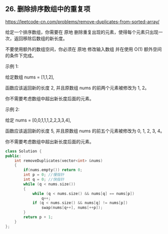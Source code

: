 ## 26. 删除排序数组中的重复项

https://leetcode-cn.com/problems/remove-duplicates-from-sorted-array/

给定一个排序数组，你需要在 原地 删除重复出现的元素，使得每个元素只出现一次，返回移除后数组的新长度。

不要使用额外的数组空间，你必须在 原地 修改输入数组 并在使用 O(1) 额外空间的条件下完成。

 

示例 1:

给定数组 nums = [1,1,2], 

函数应该返回新的长度 2, 并且原数组 nums 的前两个元素被修改为 1, 2。 

你不需要考虑数组中超出新长度后面的元素。

示例 2:

给定 nums = [0,0,1,1,1,2,2,3,3,4],

函数应该返回新的长度 5, 并且原数组 nums 的前五个元素被修改为 0, 1, 2, 3, 4。

你不需要考虑数组中超出新长度后面的元素。

```cpp
class Solution {
public:
    int removeDuplicates(vector<int> &nums)
    {
        if(nums.empty()) return 0;
        int p = 0; //慢指针
        int q = 0; //快指针
        while (q < nums.size())
        {
            while (q < nums.size() && nums[q] == nums[p])
                q++;
            if (q < nums.size() && nums[q] != nums[p])
                swap(nums[q++], nums[++p]);
        }
        return p + 1;
    }
};

```



